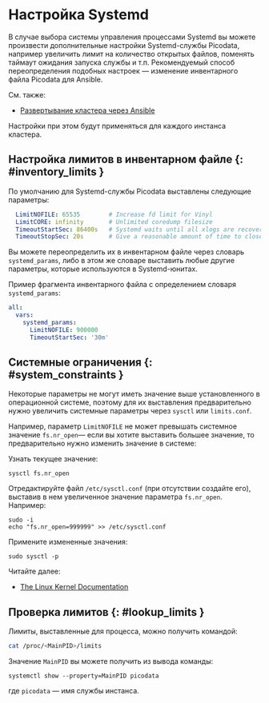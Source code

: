 # Настройка Systemd

В случае выбора системы управления процессами Systemd вы можете
произвести дополнительные настройки Systemd-службы Picodata, например
увеличить лимит на количество открытых файлов, поменять таймаут ожидания
запуска службы и т.п. Рекомендуемый способ переопределения подобных
настроек — изменение инвентарного файла Picodata для Ansible.

См. также:

- [Развертывание кластера через Ansible](../tutorial/deploy_ansible.md)

Настройки при этом будут применяться для каждого инстанса кластера.

## Настройка лимитов в инвентарном файле {: #inventory_limits }

По умолчанию для Systemd-службы Picodata выставлены следующие параметры:

```yaml
  LimitNOFILE: 65535        # Increase fd limit for Vinyl
  LimitCORE: infinity       # Unlimited coredump filesize
  TimeoutStartSec: 86400s   # Systemd waits until all xlogs are recovered
  TimeoutStopSec: 20s       # Give a reasonable amount of time to close xlogs
```

Вы можете переопределить их в инвентарном файле через словарь
`systemd_params`, либо в этом же словаре выставить любые другие
параметры, которые используются в Systemd-юнитах.

Пример фрагмента инвентарного файла с определением словаря
`systemd_params`:

```yaml
all:
  vars:
    systemd_params:
      LimitNOFILE: 900000
      TimeoutStartSec: '30m'
```

## Системные ограничения {: #system_constraints }

Некоторые параметры не могут иметь значение выше установленного в
операционной системе, поэтому для их выставления предварительно нужно
увеличить системные параметры через `sysctl` или `limits.conf`.

Например, параметр `LimitNOFILE` не может превышать системное значение
`fs.nr_open`— если вы хотите выставить большее значение, то
предварительно нужно изменить значение в системе:

Узнать текущее значение:

```shell
sysctl fs.nr_open
```

Отредактируйте файл `/etc/sysctl.conf` (при отсутствии создайте его),
выставив в нем увеличенное значение параметра `fs.nr_open`. Например:

```shell
sudo -i
echo "fs.nr_open=999999" >> /etc/sysctl.conf
```

Примените измененные значения:

```shell
sudo sysctl -p
```

Читайте далее:

- [The Linux Kernel
  Documentation](https://www.kernel.org/doc/Documentation/sysctl/)


## Проверка лимитов {: #lookup_limits }

Лимиты, выставленные для процесса, можно получить командой:

```bash
cat /proc/<MainPID>/limits
```

Значение `MainPID` вы можете получить из вывода команды:

```shell
systemctl show --property=MainPID picodata
```

где `picodata` — имя службы инстанса.
